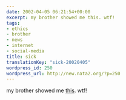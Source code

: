 ```yaml
---
date: 2002-04-05 06:21:54+00:00
excerpt: my brother showed me this. wtf!
tags:
- ethics
- brother
- news
- internet
- social-media
title: sick
translationKey: "sick-20020405"
wordpress_id: 250
wordpress_url: http://new.nata2.org/?p=250
---
```


my brother showed me <a href="http://www.nppa.org/bestofpj/ethics.htm">this</a>. wtf!